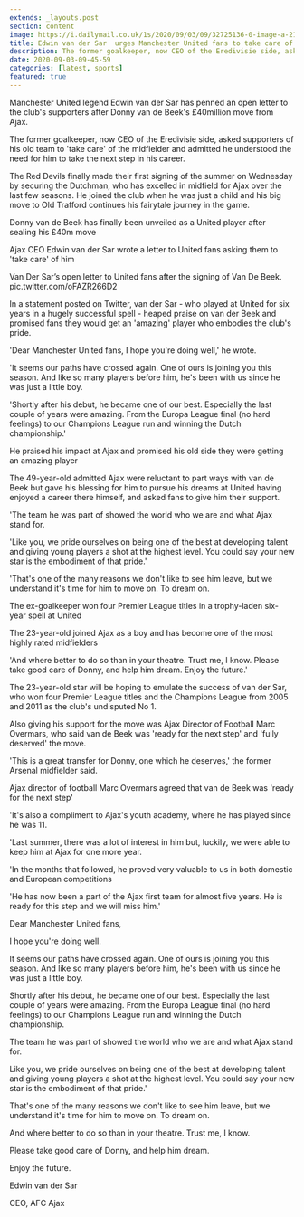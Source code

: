 ```yaml
---
extends: _layouts.post
section: content
image: https://i.dailymail.co.uk/1s/2020/09/03/09/32725136-0-image-a-21_1599121217665.jpg 
title: Edwin van der Sar  urges Manchester United fans to take care of Donny van de Beek after £40m move 
description: The former goalkeeper, now CEO of the Eredivisie side, asked supporters of his old team to take care of the midfielder and admitted he understood the need for him to take the next step in his career. 
date: 2020-09-03-09-45-59 
categories: [latest, sports] 
featured: true 
--- 
```

Manchester United legend Edwin van der Sar has penned an open letter to the club's supporters after Donny van de Beek's £40million move from Ajax. 

The former goalkeeper, now CEO of the Eredivisie side, asked supporters of his old team to 'take care' of the midfielder and admitted he understood the need for him to take the next step in his career.

The Red Devils finally made their first signing of the summer on Wednesday by securing the Dutchman, who has excelled in midfield for Ajax over the last few seasons. He joined the club when he was just a child and his big move to Old Trafford continues his fairytale journey in the game.

Donny van de Beek has finally been unveiled as a United player after sealing his £40m move

Ajax CEO Edwin van der Sar wrote a letter to United fans asking them to 'take care' of him 

Van Der Sar’s open letter to United fans after the signing of Van De Beek. pic.twitter.com/oFAZR266D2

In a statement posted on Twitter, van der Sar - who played at United for six years in a hugely successful spell - heaped praise on van der Beek and promised fans they would get an 'amazing' player who embodies the club's pride. 

'Dear Manchester United fans, I hope you're doing well,' he wrote.

'It seems our paths have crossed again. One of ours is joining you this season. And like so many players before him, he's been with us since he was just a little boy.

'Shortly after his debut, he became one of our best. Especially the last couple of years were amazing. From the Europa League final (no hard feelings) to our Champions League run and winning the Dutch championship.' 

He praised his impact at Ajax and promised his old side they were getting an amazing player

The 49-year-old admitted Ajax were reluctant to part ways with van de Beek but gave his blessing for him to pursue his dreams at United having enjoyed a career there himself, and asked fans to give him their support.   

'The team he was part of showed the world who we are and what Ajax stand for.

'Like you, we pride ourselves on being one of the best at developing talent and giving young players a shot at the highest level. You could say your new star is the embodiment of that pride.'

'That's one of the many reasons we don't like to see him leave, but we understand it's time for him to move on. To dream on.

The ex-goalkeeper won four Premier League titles in a trophy-laden six-year spell at United 

The 23-year-old joined Ajax as a boy and has become one of the most highly rated midfielders 

'And where better to do so than in your theatre. Trust me, I know. Please take good care of Donny, and help him dream. Enjoy the future.'

The 23-year-old star will be hoping to emulate the success of van der Sar, who won four Premier League titles and the Champions League from 2005 and 2011 as the club's undisputed No 1.

Also giving his support for the move was Ajax Director of Football Marc Overmars, who said van de Beek was 'ready for the next step' and 'fully deserved' the move. 

'This is a great transfer for Donny, one which he deserves,' the former Arsenal midfielder said.

Ajax director of football Marc Overmars agreed that van de Beek was 'ready for the next step'

'It's also a compliment to Ajax's youth academy, where he has played since he was 11.

'Last summer, there was a lot of interest in him but, luckily, we were able to keep him at Ajax for one more year.

'In the months that followed, he proved very valuable to us in both domestic and European competitions

'He has now been a part of the Ajax first team for almost five years. He is ready for this step and we will miss him.' 

Dear Manchester United fans, 

I hope you're doing well. 

It seems our paths have crossed again. One of ours is joining you this season. And like so many players before him, he's been with us since he was just a little boy.

Shortly after his debut, he became one of our best. Especially the last couple of years were amazing. From the Europa League final (no hard feelings) to our Champions League run and winning the Dutch championship. 

The team he was part of showed the world who we are and what Ajax stand for.

Like you, we pride ourselves on being one of the best at developing talent and giving young players a shot at the highest level. You could say your new star is the embodiment of that pride.'

That's one of the many reasons we don't like to see him leave, but we understand it's time for him to move on. To dream on.

And where better to do so than in your theatre. Trust me, I know. 

Please take good care of Donny, and help him dream. 

Enjoy the future.

Edwin van der Sar

CEO, AFC Ajax 

